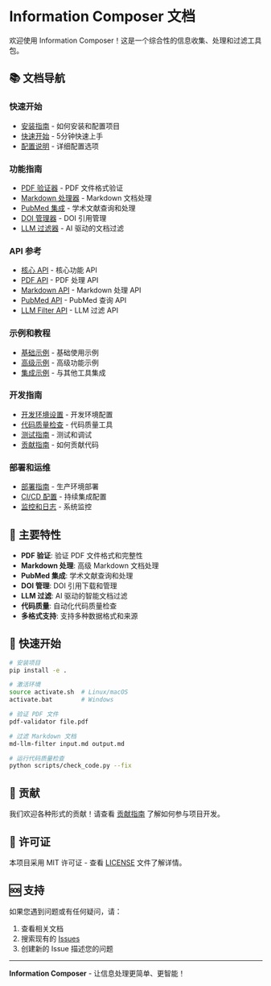 # Information Composer 文档

欢迎使用 Information Composer！这是一个综合性的信息收集、处理和过滤工具包。

## 📚 文档导航

### 快速开始
- [安装指南](installation.md) - 如何安装和配置项目
- [快速开始](quickstart.md) - 5分钟快速上手
- [配置说明](configuration.md) - 详细配置选项

### 功能指南
- [PDF 验证器](guides/pdf-validator.md) - PDF 文件格式验证
- [Markdown 处理器](guides/markdown-processor.md) - Markdown 文档处理
- [PubMed 集成](guides/pubmed-integration.md) - 学术文献查询和处理
- [DOI 管理器](guides/doi-manager.md) - DOI 引用管理
- [LLM 过滤器](guides/llm-filter.md) - AI 驱动的文档过滤

### API 参考
- [核心 API](api/core.md) - 核心功能 API
- [PDF API](api/pdf.md) - PDF 处理 API
- [Markdown API](api/markdown.md) - Markdown 处理 API
- [PubMed API](api/pubmed.md) - PubMed 查询 API
- [LLM Filter API](api/llm-filter.md) - LLM 过滤 API

### 示例和教程
- [基础示例](examples/basic-usage.md) - 基础使用示例
- [高级示例](examples/advanced-usage.md) - 高级功能示例
- [集成示例](examples/integration-examples.md) - 与其他工具集成

### 开发指南
- [开发环境设置](development/setup.md) - 开发环境配置
- [代码质量检查](development/code-quality.md) - 代码质量工具
- [测试指南](development/testing.md) - 测试和调试
- [贡献指南](development/contributing.md) - 如何贡献代码

### 部署和运维
- [部署指南](deployment/deployment.md) - 生产环境部署
- [CI/CD 配置](deployment/ci-cd.md) - 持续集成配置
- [监控和日志](deployment/monitoring.md) - 系统监控

## 🚀 主要特性

- **PDF 验证**: 验证 PDF 文件格式和完整性
- **Markdown 处理**: 高级 Markdown 文档处理
- **PubMed 集成**: 学术文献查询和处理
- **DOI 管理**: DOI 引用下载和管理
- **LLM 过滤**: AI 驱动的智能文档过滤
- **代码质量**: 自动化代码质量检查
- **多格式支持**: 支持多种数据格式和来源

## 📖 快速开始

```bash
# 安装项目
pip install -e .

# 激活环境
source activate.sh  # Linux/macOS
activate.bat        # Windows

# 验证 PDF 文件
pdf-validator file.pdf

# 过滤 Markdown 文档
md-llm-filter input.md output.md

# 运行代码质量检查
python scripts/check_code.py --fix
```

## 🤝 贡献

我们欢迎各种形式的贡献！请查看 [贡献指南](development/contributing.md) 了解如何参与项目开发。

## 📄 许可证

本项目采用 MIT 许可证 - 查看 [LICENSE](../LICENSE) 文件了解详情。

## 🆘 支持

如果您遇到问题或有任何疑问，请：

1. 查看相关文档
2. 搜索现有的 [Issues](https://github.com/yourusername/information-composer/issues)
3. 创建新的 Issue 描述您的问题

---

**Information Composer** - 让信息处理更简单、更智能！
